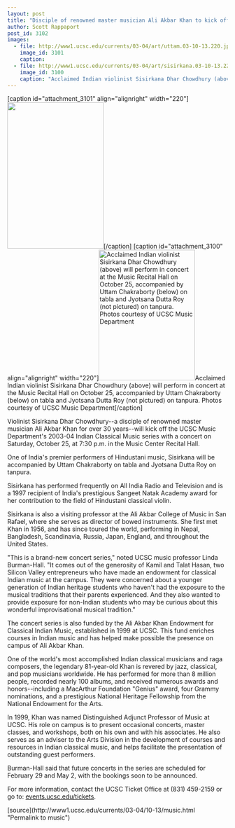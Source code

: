 ```yaml
---
layout: post
title: "Disciple of renowned master musician Ali Akbar Khan to kick off new Indian classical music series"
author: Scott Rappaport
post_id: 3102
images:
  - file: http://www1.ucsc.edu/currents/03-04/art/uttam.03-10-13.220.jpg
    image_id: 3101
    caption: 
  - file: http://www1.ucsc.edu/currents/03-04/art/sisirkana.03-10-13.220.jpg
    image_id: 3100
    caption: "Acclaimed Indian violinist Sisirkana Dhar Chowdhury (above) will perform in concert at the Music Recital Hall on October 25, accompanied by Uttam Chakraborty (below) on tabla and Jyotsana Dutta Roy (not pictured) on tanpura. Photos courtesy of UCSC Music Department"
---
```


[caption id="attachment_3101" align="alignright" width="220"]<a href="http://localhost/mysite/wp-content/uploads/2003/10/uttam.03-10-13.220.jpg"><img class="size-full wp-image-3101" src="http://localhost/mysite/wp-content/uploads/2003/10/uttam.03-10-13.220.jpg" alt="" width="220" height="334" /></a>[/caption]
[caption id="attachment_3100" align="alignright" width="220"]<a href="http://localhost/mysite/wp-content/uploads/2003/10/sisirkana.03-10-13.220.jpg"><img class="size-full wp-image-3100" src="http://localhost/mysite/wp-content/uploads/2003/10/sisirkana.03-10-13.220.jpg" alt="Acclaimed Indian violinist Sisirkana Dhar Chowdhury (above) will perform in concert at the Music Recital Hall on October 25, accompanied by Uttam Chakraborty (below) on tabla and Jyotsana Dutta Roy (not pictured) on tanpura. Photos courtesy of UCSC Music Department" width="220" height="298" /></a>Acclaimed Indian violinist Sisirkana Dhar Chowdhury (above) will perform in concert at the Music Recital Hall on October 25, accompanied by Uttam Chakraborty (below) on tabla and Jyotsana Dutta Roy (not pictured) on tanpura. Photos courtesy of UCSC Music Department[/caption]
<p>
  Violinist Sisirkana Dhar Chowdhury--a disciple of renowned master musician Ali Akbar Khan for over 30 years--will kick off the UCSC Music Department's 2003-04 Indian Classical Music series with a concert on Saturday, October 25, at 7:30 p.m. in the Music Center Recital Hall.<br>
</p>
<p>
  One of India's premier performers of Hindustani music, Sisirkana will be accompanied by Uttam Chakraborty on tabla and Jyotsana Dutta Roy on tanpura.
</p>
<p>
  Sisirkana has performed frequently on All India Radio and Television and is a 1997 recipient of India's prestigious Sangeet Natak Academy award for her contribution to the field of Hindustani classical violin.<br>
</p>
<p>
  Sisirkana is also a visiting professor at the Ali Akbar College of Music in San Rafael, where she serves as director of bowed instruments. She first met Khan in 1956, and has since toured the world, performing in Nepal, Bangladesh, Scandinavia, Russia, Japan, England, and throughout the United States.<br>
</p>
<p>
  "This is a brand-new concert series," noted UCSC music professor Linda Burman-Hall. "It comes out of the generosity of Kamil and Talat Hasan, two Silicon Valley entrepreneurs who have made an endowment for classical Indian music at the campus. They were concerned about a younger generation of Indian heritage students who haven't had the exposure to the musical traditions that their parents experienced. And they also wanted to provide exposure for non-Indian students who may be curious about this wonderful improvisational musical tradition."<br>
</p>
<p>
  The concert series is also funded by the Ali Akbar Khan Endowment for Classical Indian Music, established in 1999 at UCSC. This fund enriches courses in Indian music and has helped make possible the presence on campus of Ali Akbar Khan.<br>
</p>
<p>
  One of the world's most accomplished Indian classical musicians and raga composers, the legendary 81-year-old Khan is revered by jazz, classical, and pop musicians worldwide. He has performed for more than 8 million people, recorded nearly 100 albums, and received numerous awards and honors--including a MacArthur Foundation "Genius" award, four Grammy nominations, and a prestigious National Heritage Fellowship from the National Endowment for the Arts.<br>
</p>
<p>
  In 1999, Khan was named Distinguished Adjunct Professor of Music at UCSC. His role on campus is to present occasional concerts, master classes, and workshops, both on his own and with his associates. He also serves as an adviser to the Arts Division in the development of courses and resources in Indian classical music, and helps facilitate the presentation of outstanding guest performers.<br>
</p>
<p>
  Burman-Hall said that future concerts in the series are scheduled for February 29 and May 2, with the bookings soon to be announced.<br>
</p>
<p>
  For more information, contact the UCSC Ticket Office at (831) 459-2159 or go to: <a href="http://events.ucsc.edu/tickets/">events.ucsc.edu/tickets</a>.<br>
</p>
[source](http://www1.ucsc.edu/currents/03-04/10-13/music.html "Permalink to music")
